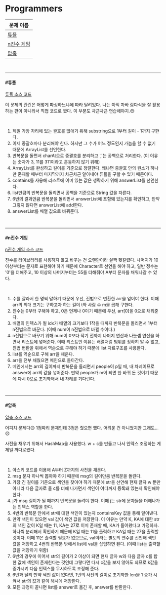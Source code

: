 # Programmers

| 문제 이름                 |
| ------------------------- |
| [튜플](#튜플)             |
| [n진수 게임](#n진수-게임) |
| [압축](#압축)             |

<br>

<hr>

#### #튜플

[튜플 소스 코드](https://github.com/hjyeon-n/Algorithm_study/tree/master/Programmers/2020.10)

이 문제의 관건은 어떻게 파싱하느냐에 따라 달려있다. 나는 아직 자바 람다식을 잘 활용하는 편이 아니라서 직접 코드로 짰다. 이 부분도 차근차근 연습해야지.😊

<br>

1. 제일 가장 자리에 있는 괄호를 없애기 위해 substring으로 1부터 길이 - 1까지 구한다.
2. 이제 중괄호마다 분리해야 한다. 하지만 그 수가 어느 정도인지 가늠을 할 수 없기 때문에 ArrayList를 선언한다.
3. 반복문을 돌면서 charAt으로 중괄호를 분리하고 ','는 공백으로 처리한다. (이 이유는 숫자가 3, 11를 311이라고 혼동하지 않기 위해)
4. ArrayList를 완성하고 길이를 기준으로 정렬한다. 왜냐면 중괄호 안의 원소가 하나만 존재할 때부터 마지막까지 차근차근 알아내야 튜플을 구할 수 있기 때문이다.
5. contains를 사용해 리스트에 이미 있는 값은 생략하기 위해 answerList를 선언한다. 
6. list만큼의 반복문을 돌리면서 공백을 기준으로 String 값을 자른다.
7. 6번의 결과만큼 반복문을 돌리면서 answerList에 포함돼 있는지를 확인하고, 만약 그렇지 않다면 answerList에 add한다.
8. answerList를 배열 값으로 바꿔준다.

<br>

<hr>

#### #n진수 게임

[n진수 게임 소스 코드](https://github.com/hjyeon-n/Algorithm_study/blob/master/Programmers/2020.10/n%EC%A7%84%EC%88%98%20%EA%B2%8C%EC%9E%84.java)

진수를 라이브러리를 사용하지 않고 바꾸는 건 오랜만이라 살짝 헷갈렸다. 나머지가 10이상부터는 문자로 표현해야 하기 때문에 Character로 선언을 해야 하고, 일반 정수는 '0'을 더해주고, 10 이상의 나머지부터는 55를 더해줘야 A부터 문자를 채워나갈 수 있다.

<br>

1.  수를 잘라서 한 명씩 말하기 때문에 우선, 진법으로 변환한 arr을 얻어야 한다. 이때 arr의 최대 크기는 구하고자 하는 길이 t와 사람 수 m을 곱해 구한다.
2. 진수는 0부터 구해야 하고, 0은 언제나 0이기 때문에 우선, arr[0]을 0으로 채워준다.
3. 배열의 인덱스가 될 idx가 배열의 크기보다 1작을 때까지 반복문을 돌리면서 1부터 n진법으로 바꾼다. (이때 num이 n진법으로 바뀔 수이다.)
4. n진법으로 바꾸기 위해 num이 0보다 작기 전까지 나머지 연산과 나눗셈 연산을 하면서 리스트에 넣어준다. 이때 리스트인 이유는 배열처럼 범위를 정확히 알 수 없고, 진법 변환을 위해서 역순으로 구해야 하기 때문에 list 자료구조를 사용한다.
5. list를 역순으로 구해 arr을 채운다.
6. arr을 전부 채웠으면 메인으로 돌아간다.
7. 메인에서는 arr의 길이까지 반복문을 돌리면서 people이 p일 때, 내 차례이므로 answer에 arr의 값을 넣어준다. 만약 people가 m이 되면 한 바퀴 돈 것이기 때문에 다시 0으로 초기화해서 내 차례를 기다린다.

<br>

<hr>

#### #압축

[압축 소스 코드](https://github.com/hjyeon-n/Algorithm_study/blob/master/Programmers/2020.10/%EC%95%95%EC%B6%95.java)

어피치 문제다😉 1점짜리 문제인데 3점은 줬으면 했다. 어려운 건 아니었지만 그래도...😢

사전을 채우기 위해서 HashMap을 사용했다. w + c를 만들고 나서 인덱스 조정하는 게 제일 까다로웠다.

<br>

1. 아스키 코드를 이용해 A부터 Z까지의 사전을 채운다. 
2. msg 문자 하나씩 뽑아야 하기 때문에 msg의 길이만큼 반복문을 돌린다. 
3. 가장 긴 길이를 기준으로 색인을 찾아야 하기 때문에 str을 선언해 현재 글자 w 뿐만 아니라 다음 글자로 올 c를 더해 나가면서 색인이 어디까지 등록돼 있는지 확인해야 한다.
4. j가 msg 길이가 될 때까지 반복문을 돌려야 한다. 이때 j는 str에 문자들을 더해나가는 인덱스 역할을 한다.
5. 4번의 반복문 안에서 str에 대한 색인이 있는지 containsKey 값을 통해 알아낸다.
6. 만약 색인이 있으면 val 값이 색인 값을 저장한다. 이 이유는 만약 K, KA에 대한  str의 색인 값이 K일 때는 11, KA는 27로 이미 존재할 때, KA가 들어왔다고 가정하자. 하나씩 분리해서 확인하기 때문에 K일 때는 11을 출력하고 KA일 때는 27을 출력할 것이다. 이때 11은 출력할 필요가 없으므로, val이라는 별도의 변수를 선언해 색인 값을 저장하고 4번의 반복문 밖에서 list에 val을 삽입하면 된다. (이때 list는 출력할 값을 저장하기 위함)
7. 6번의 경우에 이어서 str의 길이가 2 이상이 되면 현재 글자 w와 다음 글자 c를 합한 값에 색인이 존재한다는 것인데 그렇다면 다시 c값을 보지 않아도 되므로 k값을 증가시켜 다음 인덱스를 무시하도록 조정해 준다.
8. 6번과 달리 만약 색인 값이 없다면, 1번의 사전의 길이로 초기화한 len을 1 증가 시켜서 str의 값과 같이 해시에 저장한다.
9. 모든 과정이 끝나면 list를 answer로 옮긴 후, answer를 반환한다.

